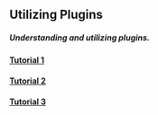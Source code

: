 ## Utilizing Plugins
##### Understanding and utilizing plugins.

#### [Tutorial 1](https://codex.wordpress.org/Managing_Plugins)

#### [Tutorial 2](http://umw.domains/wordpress-basics/#plugin) 

#### [Tutorial 3](https://easywpguide.com/wordpress-manual/plugins/)
